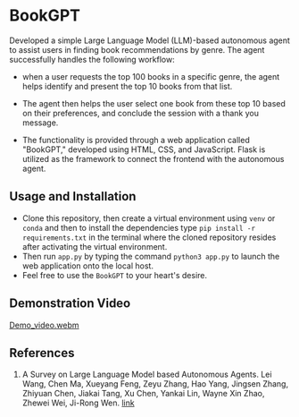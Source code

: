 # BookGPT

Developed a simple Large Language Model (LLM)-based autonomous agent to assist users in finding book recommendations by genre. The agent successfully handles the following workflow: 
- when a user requests the top 100 books in a specific genre, the agent helps identify and present the top 10 books from that list. 
- The agent then helps the user select one book from these top 10 based on their preferences, and conclude the session with a thank you message. 

- The functionality is provided through a web application called "BookGPT," developed using HTML, CSS, and JavaScript. Flask is utilized as the framework to connect the frontend with the autonomous agent.

## Usage and Installation
- Clone this repository, then create a virtual environment using `venv` or `conda` and then to install the dependencies type `pip install -r requirements.txt` in the terminal where the cloned repository resides after activating the virtual environment.
- Then run `app.py` by typing the command `python3 app.py` to launch the web application onto the local host.
- Feel free to use the `BookGPT` to your heart's desire.

## Demonstration Video
[Demo_video.webm](https://github.com/PAINxNAGATO/BookGPT/assets/99479730/c47378bd-0405-4ffb-a37e-44f3a4d810ca)



## References
1. A Survey on Large Language Model based Autonomous Agents. Lei Wang, Chen Ma, Xueyang Feng, Zeyu Zhang, Hao Yang, Jingsen Zhang, Zhiyuan Chen, Jiakai Tang, Xu Chen, Yankai Lin, Wayne Xin Zhao, Zhewei Wei, Ji-Rong Wen. [link](https://arxiv.org/abs/2308.11432)

